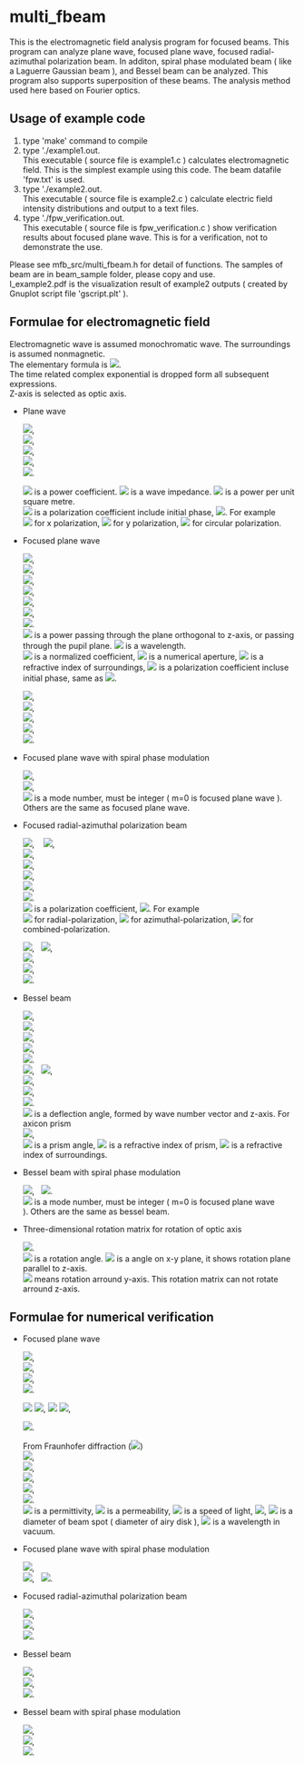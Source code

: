 # multi_fbeam
This is the electromagnetic field analysis program for focused beams.
This program can analyze plane wave, focused plane wave, focused radial-azimuthal polarization beam.
In additon, spiral phase modulated beam ( like a Laguerre Gaussian beam ), and Bessel beam can be analyzed. 
This program also supports superposition of these beams. The analysis method used here based on Fourier optics.

## Usage of example code  

1. type 'make' command to compile
2. type './example1.out.  
    This executable ( source file is example1.c ) calculates electromagnetic field. This is the simplest example using this code. The beam datafile 'fpw.txt' is used.
4. type './example2.out.   
    This executable ( source file is example2.c ) calculate electric field intensity distributions and output to a text files.
5. type './fpw_verification.out.  
    This executable ( source file is fpw_verification.c ) show verification results about focused plane wave. This is for a verification, not to demonstrate the use.
    
Please see mfb_src/multi_fbeam.h for detail of functions. The samples of beam are in beam_sample folder, please copy and use.  
I_example2.pdf is the visualization result of example2 outputs ( created by Gnuplot script file 'gscript.plt' ).



## Formulae for electromagnetic field
Electromagnetic wave is assumed monochromatic wave. 
The surroundings is assumed nonmagnetic.  
The elementary formula is <img src="https://latex.codecogs.com/gif.latex?u(\mathbf{r},t)=u(\mathbf{r})\exp(-i{\omega}t)">.    
The time related complex exponential is dropped form all subsequent expressions.  
Z-axis is selected as optic axis.

- Plane wave  

  <img src="https://latex.codecogs.com/gif.latex?\mathbf{E}(x,y,z)=E_0\mathbf{e}_0\exp(ik_zz)">,  
  <img src="https://latex.codecogs.com/gif.latex?\mathbf{H}(x,y,z)=H_0\mathbf{h}_0\exp(ik_zz)">,  
  <img src="https://latex.codecogs.com/gif.latex?E_0=\sqrt{2ZS}">,  
  <img src="https://latex.codecogs.com/gif.latex?H_0=\frac{E_0}{Z}">,  
  <img src="https://latex.codecogs.com/gif.latex?\mathbf{h}_0=\left(-e_{0y},e_{0x},0\right)">.
  
  <img src="https://latex.codecogs.com/gif.latex?E_0"> is a power coefficient.
  <img src="https://latex.codecogs.com/gif.latex?Z"> is a wave impedance.
  <img src="https://latex.codecogs.com/gif.latex?S"> is a power per unit square metre.  
  <img src="https://latex.codecogs.com/gif.latex?\mathbf{e}_0"> is a polarization coefficient include initial phase,
  <img src="https://latex.codecogs.com/gif.latex?|\mathbf{e}_0|=1">. For example   
  <img src="https://latex.codecogs.com/gif.latex?\mathbf{e}_0=(1,0,0)"> for x polarization,
  <img src="https://latex.codecogs.com/gif.latex?\mathbf{e}_0=(0,1,0)"> for y polarization,
  <img src="https://latex.codecogs.com/gif.latex?\mathbf{e}_0=\left(\frac{1}{\sqrt{2}},\pm\frac{i}{\sqrt{2}},0\right)"> for circular polarization.  


- Focused plane wave  

  <img src="https://latex.codecogs.com/gif.latex?\mathbf{E}(x,y,z)=E_0\int\!\!\!\int_{\Omega}\mathbf{e}(\theta,\phi)\exp\left(ik(x\sin\theta\cos\phi+y\sin\theta\sin\phi+z\cos\theta)\right)\sin\theta\,d(\sin\theta)d\phi">,  
  <img src="https://latex.codecogs.com/gif.latex?\Omega=\left\{(\sin\theta,\phi):0\le\sin\theta\le\frac{\mathrm{NA}}{n},-\pi<\phi\le\pi\right\}">,  
  <img src="https://latex.codecogs.com/gif.latex?e_{x}(\theta,\phi)=e_{px}(\sin^2\phi+\cos\theta\cos^2\phi)+e_{py}\sin\phi\cos\phi(\cos\theta-1)">,  
  <img src="https://latex.codecogs.com/gif.latex?e_{y}(\theta,\phi)=e_{px}(\sin\phi\cos\phi(\cos\theta-1)+e_{py}(\cos\theta\sin^2\phi+\cos^2\phi)">,  
  <img src="https://latex.codecogs.com/gif.latex?e_{z}(\theta,\phi)=-e_{px}\sin\theta\cos\phi-e_{py}\sin\theta\sin\phi">,  
  <img src="https://latex.codecogs.com/gif.latex?E_0=\sqrt{2ZP}\frac{1}{\lambda}">,  
  <img src="https://latex.codecogs.com/gif.latex?\mathbf{e}_p=\sqrt{\frac{1}{\pi}}\frac{n}{\mathrm{NA}}\mathbf{p}_f">.  
  <img src="https://latex.codecogs.com/gif.latex?P"> is a power passing through the plane orthogonal to z-axis, or passing through the pupil plane.
  <img src="https://latex.codecogs.com/gif.latex?\lambda"> is a wavelength.  
  <img src="https://latex.codecogs.com/gif.latex?\mathbf{e}_p"> is a normalized coefficient,
  <img src="https://latex.codecogs.com/gif.latex?\mathrm{NA}"> is a numerical aperture, 
  <img src="https://latex.codecogs.com/gif.latex?n"> is a refractive index of surroundings, 
  <img src="https://latex.codecogs.com/gif.latex?\mathbf{p}_f"> is a polarization coefficient incluse initial phase, same as
  <img src="https://latex.codecogs.com/gif.latex?\mathbf{e}_0">.  
  
  <img src="https://latex.codecogs.com/gif.latex?\mathbf{H}(x,y,z)=H_0\int\!\!\!\int_{\Omega}\mathbf{h}(\theta,\phi)\exp\left(ik(x\sin\theta\cos\phi+y\sin\theta\sin\phi+z\cos\theta)\right)\sin\theta\,d(\sin\theta)d\phi">,  
  <img src="https://latex.codecogs.com/gif.latex?h_x(\theta,\phi)=e_{px}\sin\phi\cos\phi(\cos\theta-1)-e_{py}(\sin^2\phi+\cos\theta\cos^2\phi)">,  
  <img src="https://latex.codecogs.com/gif.latex?h_y(\theta,\phi)=e_{px}(\cos\theta\sin^2\phi+\cos^2\phi)-e_{py}\sin\phi\cos\phi(\cos\theta-1)">,  
  <img src="https://latex.codecogs.com/gif.latex?h_z(\theta,\phi)=-e_{px}\sin\theta\sin\phi+e_{py}\sin\theta\cos\phi">,  
  <img src="https://latex.codecogs.com/gif.latex?H_0=\frac{E_0}{Z}">.  
  
- Focused plane wave with spiral phase modulation

  <img src="https://latex.codecogs.com/gif.latex?\mathbf{E}(x,y,z)=E_0\int\!\!\!\int_{\Omega}\mathbf{e}(\theta,\phi)\exp\left(ik(x\sin\theta\cos\phi+y\sin\theta\sin\phi+z\cos\theta)+im\phi\right)\sin\theta\,d(\sin\theta)d\phi">,  
  <img src="https://latex.codecogs.com/gif.latex?\mathbf{H}(x,y,z)=H_0\int\!\!\!\int_{\Omega}\mathbf{h}(\theta,\phi)\exp\left(ik(x\sin\theta\cos\phi+y\sin\theta\sin\phi+z\cos\theta)+im\phi\right)\sin\theta\,d(\sin\theta)d\phi">,  
  <img src="https://latex.codecogs.com/gif.latex?m"> is a mode number, must be integer ( m=0 is focused plane wave ).  
  Others are the same as focused plane wave.

- Focused radial-azimuthal polarization beam  

  <img src="https://latex.codecogs.com/gif.latex?\mathbf{E}(x,y,z)=E_0\int\!\!\!\int_{\Omega}\mathbf{e}(\theta,\phi)\exp\left(ik(x\sin\theta\cos\phi+y\sin\theta\sin\phi+z\cos\theta)\right)\sin\theta\,d(\sin\theta)d\phi">,  
  <img src="https://latex.codecogs.com/gif.latex?\Omega=\left\{(\sin\theta,\phi):0\le\sin\theta\le\frac{\mathrm{NA}}{n},-\pi<\phi\le\pi\right\}">,  
  <img src="https://latex.codecogs.com/gif.latex?e_x(\theta,\phi)=e_{vr}\cos\theta\cos\phi-e_{va}\sin\phi">,  
  <img src="https://latex.codecogs.com/gif.latex?e_y(\theta,\phi)=e_{vr}\cos\theta\sin\phi+e_{va}\cos\phi">,  
  <img src="https://latex.codecogs.com/gif.latex?e_z(\theta,\phi)=-e_{vr}\sin\theta">,  
  <img src="https://latex.codecogs.com/gif.latex?E_0=\sqrt{2ZP}\frac{1}{\lambda}">,  
  <img src="https://latex.codecogs.com/gif.latex?\mathbf{e}_v=(e_{vr},e_{va})=\sqrt{\frac{1}{\pi}}\frac{n}{\mathrm{NA}}\mathbf{p}_v">.  
  <img src="https://latex.codecogs.com/gif.latex?\mathbf{p}_v"> is a polarization coefficient, 
  <img src="https://latex.codecogs.com/gif.latex?|\mathbf{p}_v|=1">. For example  
  <img src="https://latex.codecogs.com/gif.latex?\mathbf{p}_v=(1,0)"> for radial-polarization, 
  <img src="https://latex.codecogs.com/gif.latex?\mathbf{p}_v=(0,1)"> for azimuthal-polarization, 
  <img src="https://latex.codecogs.com/gif.latex?\mathbf{p}_v=\left(\frac{1}{\sqrt{2}},\frac{1}{\sqrt{2}}\right)"> for combined-polarization.  
  
  <img src="https://latex.codecogs.com/gif.latex?\mathbf{H}(x,y,z)=H_0\int\!\!\!\int_{\Omega}\mathbf{h}(\theta,\phi)\exp\left(ik(x\sin\theta\cos\phi+y\sin\theta\sin\phi+z\cos\theta)\right)\sin\theta\,d(\sin\theta)d\phi">,  
  <img src="https://latex.codecogs.com/gif.latex?h_x(\theta,\phi)=-e_{va}\cos\theta\cos\phi-e_{vr}\sin\phi">,   
  <img src="https://latex.codecogs.com/gif.latex?h_y(\theta,\phi)=-e_{va}\cos\theta\sin\phi+e_{vr}\cos\phi">,   
  <img src="https://latex.codecogs.com/gif.latex?h_z(\theta,\phi)=e_{va}\sin\theta">,  
  <img src="https://latex.codecogs.com/gif.latex?H_0=\frac{E_0}{Z}">.  

- Bessel beam  

  <img src="https://latex.codecogs.com/gif.latex?\mathbf{E}(x,y,z)=E_0\int_0^{2\pi}\mathbf{e}(\theta_d,\phi)\exp\left(ik(x\sin\theta_d\cos\phi+y\sin\theta_d\sin\phi+z\cos\theta_d)\right)\sin\theta_d\,d\phi">,  
  <img src="https://latex.codecogs.com/gif.latex?e_x(\theta_d,\phi)=p_{fx}(\sin^2\phi+\cos\theta_d\cos^2\phi)+p_{fy}\sin\phi\cos\phi(\cos\theta_d-1)">,  
  <img src="https://latex.codecogs.com/gif.latex?e_y(\theta_d,\phi)=p_{fx}\sin\phi\cos\phi(\cos\theta_d-1)+p_{fy}(\cos\theta_d\sin^2\phi+\cos^2\phi)">,  
  <img src="https://latex.codecogs.com/gif.latex?e_z(\theta_d,\phi)=-p_{fx}\sin\theta_d\cos\phi-p_{fy}\sin\theta_d\sin\phi">,  
  <img src="https://latex.codecogs.com/gif.latex?E_0=\sqrt{2ZS}">.  
  <img src="https://latex.codecogs.com/gif.latex?\mathbf{H}(x,y,z)=H_0\int_0^{2\pi}\mathbf{h}(\theta_d,\phi)\exp\left(ik(x\sin\theta_d\cos\phi+y\sin\theta_d\sin\phi+z\cos\theta_d)\right)\sin\theta_d\,d\phi">,  
  <img src="https://latex.codecogs.com/gif.latex?h_x(\theta_d,\phi)=-p_{fy}(\sin^2\phi+\cos\theta_d\cos^2\phi)-p_{fx}\sin\phi\cos\phi(\cos\theta_d-1)">,  
  <img src="https://latex.codecogs.com/gif.latex?h_y(\theta_d,\phi)=-p_{fy}\sin\phi\cos\phi(\cos\theta_d-1)+p_{fx}(\cos\theta_d\sin^2\phi+\cos^2\phi)">,  
  <img src="https://latex.codecogs.com/gif.latex?h_z(\theta_d,\phi)=p_{fy}\sin\theta_d\cos\phi-p_{fx}\sin\theta_d\sin\phi">,  
  <img src="https://latex.codecogs.com/gif.latex?H_0=\frac{E_0}{Z}">.    
  <img src="https://latex.codecogs.com/gif.latex?\theta_d"> is a deflection angle, formed by wave number vector and z-axis. For axicon prism  
  <img src="https://latex.codecogs.com/gif.latex?\theta_d=\sin^{-1}\left(\frac{n_p}{n_s}\sin\theta_p\right)-\theta_p">,  
  <img src="https://latex.codecogs.com/gif.latex?\theta_p"> is a prism angle,
  <img src="https://latex.codecogs.com/gif.latex?n_p"> is a refractive index of prism,
  <img src="https://latex.codecogs.com/gif.latex?n_s"> is a refractive index of surroundings.
  
- Bessel beam with spiral phase modulation  

  <img src="https://latex.codecogs.com/gif.latex?\mathbf{E}(x,y,z)=E_0\int_0^{2\pi}\mathbf{e}(\theta_d,\phi)\exp\left(ik(x\sin\theta_d\cos\phi+y\sin\theta_d\sin\phi+z\cos\theta_d)+im\phi\right)\sin\theta_d\,d\phi">,  
  <img src="https://latex.codecogs.com/gif.latex?\mathbf{H}(x,y,z)=H_0\int_0^{2\pi}\mathbf{h}(\theta_d,\phi)\exp\left(ik(x\sin\theta_d\cos\phi+y\sin\theta_d\sin\phi+z\cos\theta_d)+im\phi\right)\sin\theta_d\,d\phi">.  
  <img src="https://latex.codecogs.com/gif.latex?m"> is a mode number, must be integer ( m=0 is focused plane wave ). Others are the same as bessel beam.


- Three-dimensional rotation matrix for rotation of optic axis

  <img src="https://latex.codecogs.com/gif.latex?R=\begin{bmatrix}\cos\theta\cos\phi^2+\sin^2\phi&\sin\phi\cos\phi(\cos\theta-1)&\sin\theta\cos\phi\\\sin\phi\cos\phi(\cos\theta-1)&\cos\theta\sin^2\phi+\cos^2\phi&\sin\theta\sin\phi\\-\sin\theta\cos\phi&-\sin\theta\sin\phi&\cos\theta\end{bmatrix}">.  
  <img src="https://latex.codecogs.com/gif.latex?\theta"> is a rotation angle. 
  <img src="https://latex.codecogs.com/gif.latex?\phi"> is a angle on x-y plane, it shows rotation plane parallel to z-axis.  
  <img src="https://latex.codecogs.com/gif.latex?\phi=0"> means rotation arround y-axis. This rotation matrix can not rotate arround z-axis.
  
  
## Formulae for numerical verification  

- Focused plane wave  

  <img src="https://latex.codecogs.com/gif.latex?E_x(0,0,0)=E_0e_{px}\frac{\pi}{6}\left(2\sin^2\theta_M\cos\theta_M+3\sin^2\theta_M-2\cos\theta_M+2\right)">,  
  <img src="https://latex.codecogs.com/gif.latex?E_y(0,0,0)=E_0e_{py}\frac{\pi}{6}\left(2\sin^2\theta_M\cos\theta_M+3\sin^2\theta_M-2\cos\theta_M+2\right)">,  
  <img src="https://latex.codecogs.com/gif.latex?E_z(0,0,0)=0">,  
  <img src="https://latex.codecogs.com/gif.latex?\sin\theta_M=\frac{\mathrm{NA}}{n}">.
  
  <img src="https://latex.codecogs.com/gif.latex?E_x(0,0,z)=E_0e_{px}\frac{\pi}{k^3z^3}\left[\exp(ikz\cos\theta_M)\left\{ik^2z^2\cos\theta_M(\cos\theta_M+1)-kz(2\cos\theta_M+1)-2i\right\}\right.">    
  <img src="https://latex.codecogs.com/gif.latex?\left.+\exp(ikz)(-2ik^2z^2+2kz+2i)\right]">,  
  <img src="https://latex.codecogs.com/gif.latex?E_y(0,0,z)=E_0e_{py}\frac{\pi}{k^3z^3}\left[\exp(ikz\cos\theta_M)\left\{ik^2z^2\cos\theta_M(\cos\theta_M+1)-kz(2\cos\theta_M+1)-2i\right\}\right.">    
  <img src="https://latex.codecogs.com/gif.latex?\left.+\exp(ikz)(-2ik^2z^2+2kz+2i)\right]">,  
  
  <img src="https://latex.codecogs.com/gif.latex?E_z(0,0,z)=0">.  
  
  From Fraunhofer diffraction 
  (<img src="https://latex.codecogs.com/gif.latex?\mathrm{NA}\simeq0">)  
  <img src="https://latex.codecogs.com/gif.latex?P_u=c\int\!\!\!\int_S\frac{1}{4}\left(\epsilon|\mathbf{E}(x,y,0)|^2+\mu|\mathbf{H}(x,y,0)|^2\right)\,dxdy">,  
  <img src="https://latex.codecogs.com/gif.latex?P_s=\int\!\!\!\int_S\frac{1}{2}\Re\left(\mathbf{E}(x,y,0)\times\mathbf{H}^*(x,y,0)\right)\cdot\mathbf{n}_s\,dxdy">,  
  <img src="https://latex.codecogs.com/gif.latex?S=\left\{(x,y):x^2+y^2\le\left(\frac{d}{2}\right)^2\right\}">,  
  <img src="https://latex.codecogs.com/gif.latex?d\simeq1.220\frac{\lambda_0}{\mathrm{NA}}">,  
  <img src="https://latex.codecogs.com/gif.latex?\frac{P_u}{P}\simeq\frac{P_s}{P}\simeq0.8378">.  
  <img src="https://latex.codecogs.com/gif.latex?\epsilon"> is a permittivity,
  <img src="https://latex.codecogs.com/gif.latex?\mu"> is a permeability,
  <img src="https://latex.codecogs.com/gif.latex?c"> is a speed of light, 
  <img src="https://latex.codecogs.com/gif.latex?\mathbf{n}_s=(0,0,1)">, 
  <img src="https://latex.codecogs.com/gif.latex?d"> is a diameter of beam spot ( diameter of airy disk ), 
  <img src="https://latex.codecogs.com/gif.latex?\lambda_0"> is a wavelength in vacuum.  
  


- Focused plane wave with spiral phase modulation  

  <img src="https://latex.codecogs.com/gif.latex?E_x(0,0,0)=\begin{cases}E_0\left(2e_{px}+ime_{py}\right)\frac{\pi}{24}\left(2\sin^2\theta_M\cos\theta_M-3\sin^2\theta_M-2\cos\theta_M+2\right),&|m|=2\\0,&|m|\neq2,m\neq0\end{cases}">,  
  <img src="https://latex.codecogs.com/gif.latex?E_y(0,0,0)=\begin{cases}E_0\left(ime_{px}-2e_{py}\right)\frac{\pi}{24}\left(2\sin^2\theta_M\cos\theta_M-3\sin^2\theta_M-2\cos\theta_M+2\right),&|m|=2\\0,&|m|\neq2,m\neq0\end{cases}">,  
  <img src="https://latex.codecogs.com/gif.latex?E_z(0,0,0)=\begin{cases}-E_0(e_{px}+ime_{py})\frac{\pi}{3}\sin^3\theta_M,&|m|=1\\0,&|m|\neq1\end{cases}">.  
  
  
- Focused radial-azimuthal polarization beam  

  <img src="https://latex.codecogs.com/gif.latex?E_x(0,0,0)=0">,  
  <img src="https://latex.codecogs.com/gif.latex?E_y(0,0,0)=0">,  
  <img src="https://latex.codecogs.com/gif.latex?E_z(0,0,0)=-E_0e_{vr}\frac{2\pi}{3}\sin^3\theta_M">.  


- Bessel beam  

  <img src="https://latex.codecogs.com/gif.latex?E_x(0,0,z)=E_0p_{fx}\pi\sin\theta_d(\cos\theta_d+1)\exp(ikz\cos\theta_d)">,  
  <img src="https://latex.codecogs.com/gif.latex?E_y(0,0,z)=E_0p_{fy}\pi\sin\theta_d(\cos\theta_d+1)\exp(ikz\cos\theta_d)">,  
  <img src="https://latex.codecogs.com/gif.latex?E_z(0,0,z)=0">.  
  
  
- Bessel beam with spiral phase modulation   

  <img src="https://latex.codecogs.com/gif.latex?E_x(0,0,z)=\begin{cases}E_0(2p_{fx}+imp_{fy})\frac{\pi}{4}\sin\theta_d(\cos\theta_d-1)\exp(ikz\cos\theta_d),&|m|=2\\0,&|m|\neq2,m\neq0\end{cases}">,  
  <img src="https://latex.codecogs.com/gif.latex?E_y(0,0,z)=\begin{cases}E_0(imp_{fx}-2p_{fy})\frac{\pi}{4}\sin\theta_d(\cos\theta_d-1)\exp(ikz\cos\theta_d),&|m|=2\\0,&|m|\neq2,m\neq0\end{cases}">,  
  <img src="https://latex.codecogs.com/gif.latex?E_z(0,0,z)=\begin{cases}-E_0(p_{fx}+imp_{fy})\pi\sin^2\theta_d\exp(ikz\cos\theta_d),&|m|=1\\0,&|m|\neq1,m\neq0\end{cases}">.  
  
  


  
